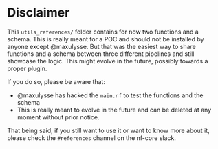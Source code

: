 # Disclaimer

This `utils_references/` folder contains for now two functions and a schema.
This is really meant for a POC and should not be installed by anyone except @maxulysse.
But that was the easiest way to share functions and a schema between three different pipelines and still showcase the logic.
This might evolve in the future, possibly towards a proper plugin.

If you do so, please be aware that:

- @maxulysse has hacked the `main.nf` to test the functions and the schema
- This is really meant to evolve in the future and can be deleted at any moment without prior notice.

That being said, if you still want to use it or want to know more about it, please check the `#references` channel on the nf-core slack.

